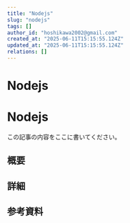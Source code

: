 ```yaml
---
title: "Nodejs"
slug: "nodejs"
tags: []
author_id: "hoshikawa2002@gmail.com"
created_at: "2025-06-11T15:15:55.124Z"
updated_at: "2025-06-11T15:15:55.124Z"
relations: []
---
```


# Nodejs

# Nodejs

この記事の内容をここに書いてください。

## 概要

## 詳細

## 参考資料
